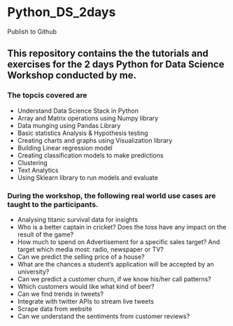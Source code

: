 # Python_DS_2days
Publish to Github

## This repository contains the the tutorials and exercises for the 2 days Python for Data Science Workshop conducted by me.

### The topcis covered are 

- Understand Data Science Stack in Python
- Array and Matrix operations using Numpy library
- Data munging using Pandas Library
- Basic statistics Analysis & Hypothesis testing
- Creating charts and graphs using Visualization library
- Building Linear regression model
- Creating classification models to make predictions
- Clustering
- Text Analytics
- Using Sklearn library to run models and evaluate

### During the workshop, the following real world use cases are taught to the participants. 

- Analysing titanic survival data for insights
- Who is a better captain in cricket? Does the toss have any impact on the result of the game?
- How much to spend on Advertisement for a specific sales target? And target which media most: radio, newspaper or TV?
- Can we predict the selling price of a house?
- What are the chances a student’s application will be accepted by an university?
- Can we predict a customer churn, if we know his/her call patterns?
- Which customers would like what kind of beer?
- Can we find trends in tweets?
- Integrate with twitter APIs to stream live tweets
- Scrape data from website
- Can we understand the sentiments from customer reviews?

